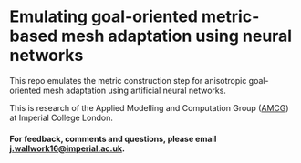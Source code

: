# Emulating goal-oriented metric-based mesh adaptation using neural networks

This repo emulates the metric construction step for anisotropic
goal-oriented mesh adaptation using artificial neural networks.

This is research of the Applied Modelling and Computation Group
([AMCG]) at Imperial College London.

#### For feedback, comments and questions, please email j.wallwork16@imperial.ac.uk.

[Pyroteus]: https://pyroteus.github.io/ "Pyroteus"
[AMCG]: http://www.imperial.ac.uk/earth-science/research/research-groups/amcg/ "AMCG"
